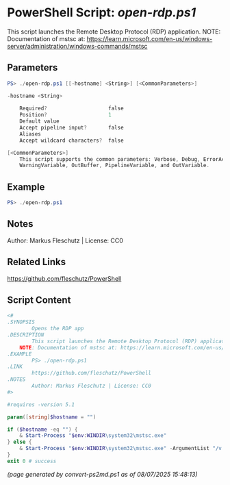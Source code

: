 PowerShell Script: *open-rdp.ps1*
===================================

This script launches the Remote Desktop Protocol (RDP) application.
NOTE: Documentation of mstsc at: https://learn.microsoft.com/en-us/windows-server/administration/windows-commands/mstsc

Parameters
----------
```powershell
PS> ./open-rdp.ps1 [[-hostname] <String>] [<CommonParameters>]

-hostname <String>
    
    Required?                    false
    Position?                    1
    Default value                
    Accept pipeline input?       false
    Aliases                      
    Accept wildcard characters?  false

[<CommonParameters>]
    This script supports the common parameters: Verbose, Debug, ErrorAction, ErrorVariable, WarningAction, 
    WarningVariable, OutBuffer, PipelineVariable, and OutVariable.
```

Example
-------
```powershell
PS> ./open-rdp.ps1

```

Notes
-----
Author: Markus Fleschutz | License: CC0

Related Links
-------------
https://github.com/fleschutz/PowerShell

Script Content
--------------
```powershell
<#
.SYNOPSIS
        Opens the RDP app
.DESCRIPTION
        This script launches the Remote Desktop Protocol (RDP) application.
	NOTE: Documentation of mstsc at: https://learn.microsoft.com/en-us/windows-server/administration/windows-commands/mstsc
.EXAMPLE
        PS> ./open-rdp.ps1
.LINK
        https://github.com/fleschutz/PowerShell
.NOTES
        Author: Markus Fleschutz | License: CC0
#>

#requires -version 5.1

param([string]$hostname = "")

if ($hostname -eq "") {
	& Start-Process "$env:WINDIR\system32\mstsc.exe"
} else {
	& Start-Process "$env:WINDIR\system32\mstsc.exe" -ArgumentList "/v:$hostname"
}
exit 0 # success
```

*(page generated by convert-ps2md.ps1 as of 08/07/2025 15:48:13)*

